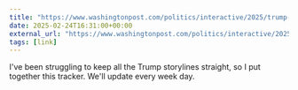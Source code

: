 ```yaml
---
title: "https://www.washingtonpost.com/politics/interactive/2025/trump-administration-actions/"
date: 2025-02-24T16:31:00+00:00
external_url: "https://www.washingtonpost.com/politics/interactive/2025/trump-administration-actions/"
tags: [link]
---
```


I've been struggling to keep all the Trump storylines straight, so I put together this tracker. We'll update every week day.